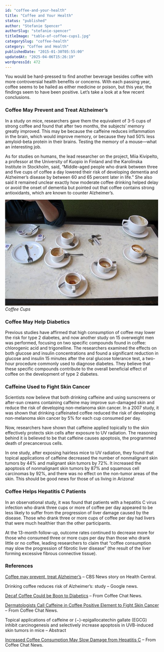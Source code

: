 ```yaml
---
id: "coffee-and-your-health"
title: "Coffee and Your Health"
status: "published"
author: "Stefanie Spencer"
authorSlug: "stefanie-spencer"
titleImage: "table-of-coffee-cups1.jpg"
categorySlug: "coffee-health"
category: "Coffee and Health"
publishedDate: "2015-01-30T05:55:00"
updatedAt: "2025-04-06T15:26:19"
wordpressId: 472
---
```


You would be hard-pressed to find another beverage besides coffee with more controversial health benefits or concerns. With each passing year, coffee seems to be hailed as either medicine or poison, but this year, the findings seem to have been positive. Let’s take a look at a few recent conclusions.

### Coffee May Prevent and Treat Alzheimer’s

In a study on mice, researchers gave them the equivalent of 3-5 cups of strong coffee and found that after two months, the subjects’ memory greatly improved. This may be because the caffeine reduces inflammation in the brain, which would improve memory, or because they had 50% less amyloid-beta protein in their brains. Testing the memory of a mouse—what an interesting job.

As for studies on humans, the lead researcher on the project, Miia Kivipelto, a professor at the University of Kuopio in Finland and the Karolinska Institute in Stockholm, said, “Middle-aged people who drank between three and five cups of coffee a day lowered their risk of developing dementia and Alzheimer’s disease by between 60 and 65 percent later in life.” She also said it remained unclear exactly how moderate coffee drinking helped delay or avoid the onset of dementia but pointed out that coffee contains strong antioxidants, which are known to counter Alzheimer’s.

![Coffee Cups](table-of-coffee-cups1.jpg)  
*Coffee Cups*

### Coffee May Help Diabetics

Previous studies have affirmed that high consumption of coffee may lower the risk for type 2 diabetes, and now another study on 15 overweight men was performed, focusing on two specific compounds found in coffee: chlorogenic acid and trigonelline. The researchers examined the effects on both glucose and insulin concentrations and found a significant reduction in glucose and insulin 15 minutes after the oral glucose tolerance test, a two-hour procedure commonly used to diagnose diabetes. They believe that these specific compounds contribute to the overall beneficial effect of coffee on the development of type 2 diabetes.

### Caffeine Used to Fight Skin Cancer

Scientists now believe that both drinking caffeine and using sunscreens or after-sun creams containing caffeine may improve sun-damaged skin and reduce the risk of developing non-melanoma skin cancer. In a 2007 study, it was shown that drinking caffeinated coffee reduced the risk of developing non-melanoma skin cancer by 5% for each cup consumed per day.

Now, researchers have shown that caffeine applied topically to the skin effectively protects skin cells after exposure to UV radiation. The reasoning behind it is believed to be that caffeine causes apoptosis, the programmed death of precancerous cells.

In one study, after exposing hairless mice to UV radiation, they found that topical applications of caffeine decreased the number of nonmalignant skin tumors by 44% and malignant skin tumors by 72%. It increased the apoptosis of nonmalignant skin tumors by 87% and squamous cell carcinomas by 92%, and there was no effect on the non-tumor areas of the skin. This should be good news for those of us living in Arizona!

### Coffee Helps Hepatitis C Patients

In an observational study, it was found that patients with a hepatitis C virus infection who drank three cups or more of coffee per day appeared to be less likely to suffer from the progression of liver damage caused by the disease. Those who drank three or more cups of coffee per day had livers that were much healthier than the other participants.

At the 13-month follow-up, outcome rates continued to decrease more for those who consumed three or more cups per day than those who drank little or no coffee, leading researchers to claim that “coffee consumption may slow the progression of fibrotic liver disease” (the result of the liver forming excessive fibrous connective tissue).

### References

[Coffee may prevent, treat Alzheimer’s](https://web.archive.org/web/20210617082754/https://www.healthcentral.com/article/caffeine-may-prevent-alzheimers-by-halting-tau-protein-growth) – CBS News story on Health Central.

Drinking coffee reduces risk of Alzheimer’s: study – Google news.

[Decaf Coffee Could be Boon to Diabetics](https://www.supermarketguru.com/articles/decaf-coffee-could-be-boon-to-diabetics/) – From Coffee Chat News.

[Dermatologists Call Caffeine in Coffee Positive Element to Fight Skin Cancer](https://www.supermarketguru.com/articles/dermatologists-call-caffeine-in-coffee-positive-element-to-fight-skin-cancer/) – From Coffee Chat News.

Topical applications of caffeine or (−)-epigallocatechin gallate (EGCG) inhibit carcinogenesis and selectively increase apoptosis in UVB-induced skin tumors in mice – Abstract

[Increased Coffee Consumption May Slow Damage from Hepatitis C](https://www.supermarketguru.com/articles/increased-coffee-consumption-may-slow-damage-from-hepatitis-c/) – From Coffee Chat News.